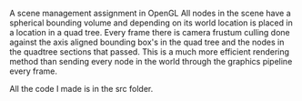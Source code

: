 A scene management assignment in OpenGL
All nodes in the scene have a spherical bounding volume and depending on its world location is placed in a location in a quad tree.
Every frame there is camera frustum culling done against the axis aligned bounding box's in the quad tree and the nodes in the quadtree sections that passed. This is a much more efficient rendering method than sending every node in the world through the graphics pipeline every frame.

All the code I made is in the src folder.
